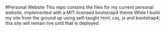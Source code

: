 #Personal Website
This repo contains the files for my current personal website, implemented with a MIT-licensed bootstrap4 theme
While I build my site from the ground up using self-taught html, css, js and bootstrap4; this site will remain live until 
that is deployed.